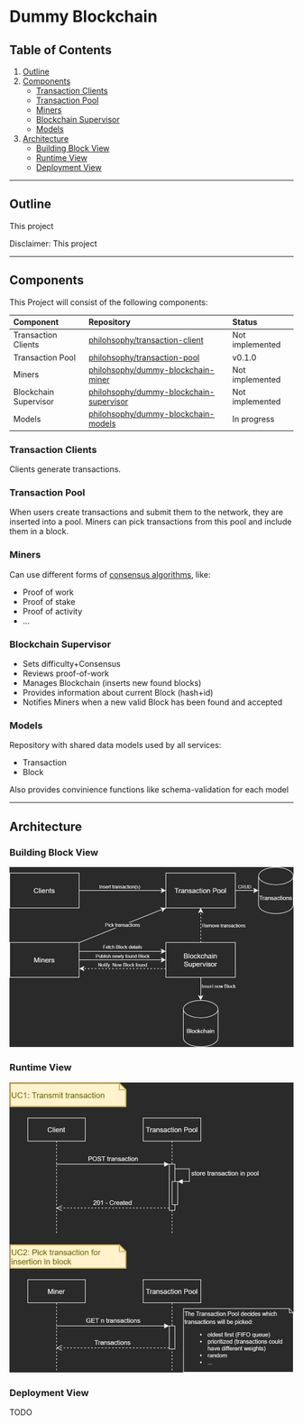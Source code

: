 # Dummy Blockchain

## Table of Contents

1. [Outline](#Outline)
2. [Components](#Components)
    - [Transaction Clients](#Transaction-Clients)
    - [Transaction Pool](#Transaction-Pool)
    - [Miners](#Miners)
    - [Blockchain Supervisor](#Blockchain-Supervisor)
    - [Models](#Models)
3. [Architecture](#Architecture)
    - [Building Block View](#Building-Block-View)
    - [Runtime View](#Runtime-View)
    - [Deployment View](#Deployment-View)

---

## Outline

This project

Disclaimer:
This project

---

## Components

This Project will consist of the following components:

Component | Repository | Status
:--- | :--- | :---
Transaction Clients | [philohsophy/transaction-client](https://github.com/philohsophy/transaction-client) | Not implemented
Transaction Pool | [philohsophy/transaction-pool](https://github.com/philohsophy/transaction-pool) | v0.1.0
Miners | [philohsophy/dummy-blockchain-miner](https://github.com/philohsophy/dummy-blockchain-miner) | Not implemented
Blockchain Supervisor | [philohsophy/dummy-blockchain-supervisor](https://github.com/philohsophy/dummy-blockchain-supervisor) | Not implemented
Models | [philohsophy/dummy-blockchain-models](https://github.com/philohsophy/dummy-blockchain-models) | In progress

### Transaction Clients

Clients generate transactions.

### Transaction Pool

When users create transactions and submit them to the network, they are inserted into a pool. Miners can pick transactions from this pool and include them in a block.

### Miners

Can use different forms of [consensus algorithms](https://www.coindesk.com/short-guide-blockchain-consensus-protocols), like:

- Proof of work
- Proof of stake
- Proof of activity
- ...

### Blockchain Supervisor

- Sets difficulty+Consensus
- Reviews proof-of-work
- Manages Blockchain (inserts new found blocks)
- Provides information about current Block (hash+id)
- Notifies Miners when a new valid Block has been found and accepted

### Models

Repository with shared data models used by all services:

- Transaction
- Block

Also provides convinience functions like schema-validation for each model

---

## Architecture

### Building Block View

![UML](./architecture/views/building-block-view.jpg)

### Runtime View

![UML](./architecture/views/runtime-view.jpg)

### Deployment View

TODO
